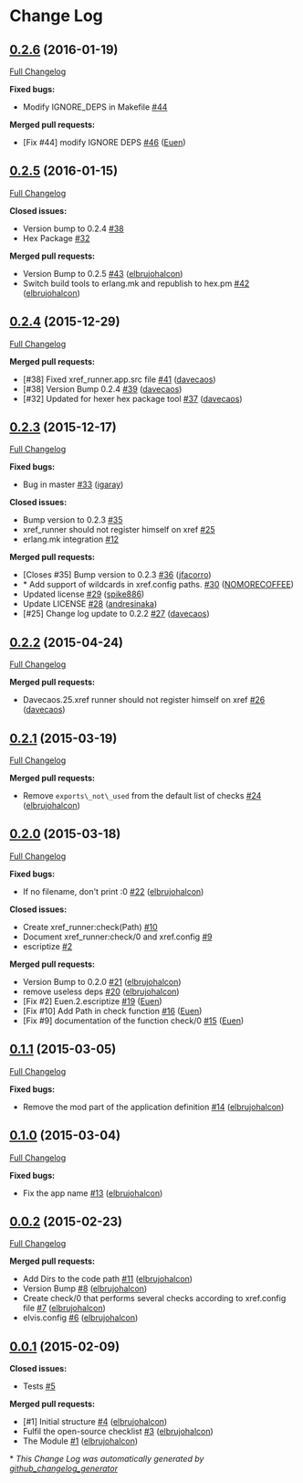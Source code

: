 # Change Log

## [0.2.6](https://github.com/inaka/xref_runner/tree/0.2.6) (2016-01-19)
[Full Changelog](https://github.com/inaka/xref_runner/compare/0.2.5...0.2.6)

**Fixed bugs:**

- Modify IGNORE\_DEPS in Makefile [\#44](https://github.com/inaka/xref_runner/issues/44)

**Merged pull requests:**

- \[Fix \#44\] modify IGNORE DEPS [\#46](https://github.com/inaka/xref_runner/pull/46) ([Euen](https://github.com/Euen))

## [0.2.5](https://github.com/inaka/xref_runner/tree/0.2.5) (2016-01-15)
[Full Changelog](https://github.com/inaka/xref_runner/compare/0.2.4...0.2.5)

**Closed issues:**

- Version bump to 0.2.4 [\#38](https://github.com/inaka/xref_runner/issues/38)
- Hex Package [\#32](https://github.com/inaka/xref_runner/issues/32)

**Merged pull requests:**

- Version Bump to 0.2.5 [\#43](https://github.com/inaka/xref_runner/pull/43) ([elbrujohalcon](https://github.com/elbrujohalcon))
- Switch build tools to erlang.mk and republish to hex.pm [\#42](https://github.com/inaka/xref_runner/pull/42) ([elbrujohalcon](https://github.com/elbrujohalcon))

## [0.2.4](https://github.com/inaka/xref_runner/tree/0.2.4) (2015-12-29)
[Full Changelog](https://github.com/inaka/xref_runner/compare/0.2.3...0.2.4)

**Merged pull requests:**

- \[\#38\] Fixed xref\_runner.app.src file [\#41](https://github.com/inaka/xref_runner/pull/41) ([davecaos](https://github.com/davecaos))
- \[\#38\] Version Bump 0.2.4 [\#39](https://github.com/inaka/xref_runner/pull/39) ([davecaos](https://github.com/davecaos))
- \[\#32\] Updated for hexer hex package tool [\#37](https://github.com/inaka/xref_runner/pull/37) ([davecaos](https://github.com/davecaos))

## [0.2.3](https://github.com/inaka/xref_runner/tree/0.2.3) (2015-12-17)
[Full Changelog](https://github.com/inaka/xref_runner/compare/0.2.2...0.2.3)

**Fixed bugs:**

- Bug in master [\#33](https://github.com/inaka/xref_runner/pull/33) ([igaray](https://github.com/igaray))

**Closed issues:**

- Bump version to 0.2.3 [\#35](https://github.com/inaka/xref_runner/issues/35)
- xref\_runner should not register himself on xref [\#25](https://github.com/inaka/xref_runner/issues/25)
- erlang.mk integration [\#12](https://github.com/inaka/xref_runner/issues/12)

**Merged pull requests:**

- \[Closes \#35\] Bump version to 0.2.3 [\#36](https://github.com/inaka/xref_runner/pull/36) ([jfacorro](https://github.com/jfacorro))
- \* Add support of wildcards in xref.config paths. [\#30](https://github.com/inaka/xref_runner/pull/30) ([NOMORECOFFEE](https://github.com/NOMORECOFFEE))
- Updated license [\#29](https://github.com/inaka/xref_runner/pull/29) ([spike886](https://github.com/spike886))
- Update LICENSE [\#28](https://github.com/inaka/xref_runner/pull/28) ([andresinaka](https://github.com/andresinaka))
- \[\#25\] Change log update to 0.2.2 [\#27](https://github.com/inaka/xref_runner/pull/27) ([davecaos](https://github.com/davecaos))

## [0.2.2](https://github.com/inaka/xref_runner/tree/0.2.2) (2015-04-24)
[Full Changelog](https://github.com/inaka/xref_runner/compare/0.2.1...0.2.2)

**Merged pull requests:**

- Davecaos.25.xref runner should not register himself on xref [\#26](https://github.com/inaka/xref_runner/pull/26) ([davecaos](https://github.com/davecaos))

## [0.2.1](https://github.com/inaka/xref_runner/tree/0.2.1) (2015-03-19)
[Full Changelog](https://github.com/inaka/xref_runner/compare/0.2.0...0.2.1)

**Merged pull requests:**

- Remove `exports\_not\_used` from the default list of checks [\#24](https://github.com/inaka/xref_runner/pull/24) ([elbrujohalcon](https://github.com/elbrujohalcon))

## [0.2.0](https://github.com/inaka/xref_runner/tree/0.2.0) (2015-03-18)
[Full Changelog](https://github.com/inaka/xref_runner/compare/0.1.1...0.2.0)

**Fixed bugs:**

- If no filename, don't print :0 [\#22](https://github.com/inaka/xref_runner/pull/22) ([elbrujohalcon](https://github.com/elbrujohalcon))

**Closed issues:**

- Create xref\_runner:check\(Path\) [\#10](https://github.com/inaka/xref_runner/issues/10)
- Document xref\_runner:check/0 and xref.config [\#9](https://github.com/inaka/xref_runner/issues/9)
- escriptize [\#2](https://github.com/inaka/xref_runner/issues/2)

**Merged pull requests:**

- Version Bump to 0.2.0 [\#21](https://github.com/inaka/xref_runner/pull/21) ([elbrujohalcon](https://github.com/elbrujohalcon))
- remove useless deps [\#20](https://github.com/inaka/xref_runner/pull/20) ([elbrujohalcon](https://github.com/elbrujohalcon))
- \[Fix \#2\] Euen.2.escriptize [\#19](https://github.com/inaka/xref_runner/pull/19) ([Euen](https://github.com/Euen))
- \[Fix \#10\] Add Path in check function [\#16](https://github.com/inaka/xref_runner/pull/16) ([Euen](https://github.com/Euen))
- \[Fix \#9\] documentation of the function check/0 [\#15](https://github.com/inaka/xref_runner/pull/15) ([Euen](https://github.com/Euen))

## [0.1.1](https://github.com/inaka/xref_runner/tree/0.1.1) (2015-03-05)
[Full Changelog](https://github.com/inaka/xref_runner/compare/0.1.0...0.1.1)

**Fixed bugs:**

- Remove the mod part of the application definition [\#14](https://github.com/inaka/xref_runner/pull/14) ([elbrujohalcon](https://github.com/elbrujohalcon))

## [0.1.0](https://github.com/inaka/xref_runner/tree/0.1.0) (2015-03-04)
[Full Changelog](https://github.com/inaka/xref_runner/compare/0.0.2...0.1.0)

**Fixed bugs:**

- Fix the app name [\#13](https://github.com/inaka/xref_runner/pull/13) ([elbrujohalcon](https://github.com/elbrujohalcon))

## [0.0.2](https://github.com/inaka/xref_runner/tree/0.0.2) (2015-02-23)
[Full Changelog](https://github.com/inaka/xref_runner/compare/0.0.1...0.0.2)

**Merged pull requests:**

- Add Dirs to the code path [\#11](https://github.com/inaka/xref_runner/pull/11) ([elbrujohalcon](https://github.com/elbrujohalcon))
- Version Bump [\#8](https://github.com/inaka/xref_runner/pull/8) ([elbrujohalcon](https://github.com/elbrujohalcon))
- Create check/0 that performs several checks according to xref.config file [\#7](https://github.com/inaka/xref_runner/pull/7) ([elbrujohalcon](https://github.com/elbrujohalcon))
- elvis.config [\#6](https://github.com/inaka/xref_runner/pull/6) ([elbrujohalcon](https://github.com/elbrujohalcon))

## [0.0.1](https://github.com/inaka/xref_runner/tree/0.0.1) (2015-02-09)
**Closed issues:**

- Tests [\#5](https://github.com/inaka/xref_runner/issues/5)

**Merged pull requests:**

- \[\#1\] Initial structure [\#4](https://github.com/inaka/xref_runner/pull/4) ([elbrujohalcon](https://github.com/elbrujohalcon))
- Fulfil the open-source checklist [\#3](https://github.com/inaka/xref_runner/pull/3) ([elbrujohalcon](https://github.com/elbrujohalcon))
- The Module [\#1](https://github.com/inaka/xref_runner/pull/1) ([elbrujohalcon](https://github.com/elbrujohalcon))



\* *This Change Log was automatically generated by [github_changelog_generator](https://github.com/skywinder/Github-Changelog-Generator)*